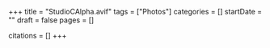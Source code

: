 +++
title = "StudioCAlpha.avif"
tags = ["Photos"]
categories = []
startDate = ""
draft = false
pages = []

citations = []
+++
